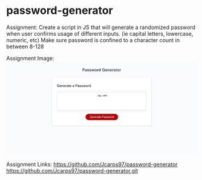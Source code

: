 # password-generator

Assignment:
Create a script in JS that will generate a randomized password when user confirms usage of different inputs. (ie capital letters, lowercase, numeric, etc)
Make sure password is confined to a character count in between 8-128

Assignment Image:
<img src="assets/images/Web capture_20-9-2021_141056_.jpeg"></img>

Assignment Links:
https://github.com/Jcarps97/password-generator
https://github.com/Jcarps97/password-generator.git

